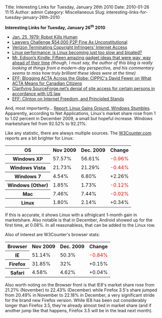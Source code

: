Title: Interesting Links for Tuesday, January 26th 2010
Date: 2010-01-26 11:15
Author: admin
Category: Miscellaneous
Slug: interesting-links-for-tuesday-january-26th-2010

**Interesting Links for Tuesday, January 26<sup>th</sup> 2010**

-   [Jan. 25, 1979: Robot Kills
    Human](http://www.wired.com/thisdayintech/2010/01/0125robot-kills-worker/)
-   [Lawyers Challenge $54,000 P2P Fine As
    Unconstitutional](http://www.wired.com/threatlevel/2010/01/lawyers-challenge-filesharing-verdict/)
-   [Verizon Terminating Copyright Infringers’ Internet
    Access](http://www.wired.com/threatlevel/2010/01/verizon-terminating-internet-accessinternet-access/)
-   [Linux performance: is Linux becoming just too slow and
    bloated?](http://www.freesoftwaremagazine.com/columns/linux_performance_linux_slow_bloated)
-   [Mr. Edison’s Kindle: Fifteen amazing gadget ideas that were way,
    way ahead of their
    time](http://technologizer.com/2010/01/24/edisons-kindle/) *(though,
    I must say, the author of this blog is really looking at things from
    a modern-day perspective, and his commentary seems to miss how truly
    brilliant these ideas were at the time)*
-   [EFF: Blogging ACTA Across the Globe: CIPPIC's David Fewer on What
    ACTA Means for Canadian
    Citizens](http://www.eff.org/deeplinks/2010/01/blogging-acta-across-globe-cippics-david-fewer-wha)
-   [Clarifying SourceForge.net’s denial of site access for certain
    persons in accordance with US
    law](http://sourceforge.net/blog/clarifying-sourceforgenets-denial-of-site-access-for-certain-persons-in-accordance-with-us-law/)
-   [EFF: Clinton on Internet Freedom, and Principled
    Stands](http://www.eff.org/deeplinks/2010/01/clinton-internet-freedom-and-principled-stands)

And, most importantly... [Report: Linux Gains Ground, Windows
Stumbles](http://www.linuxinsider.com/rsstory/69193.html). Apparently,
according to Net Applications, Linux's market share rose from 1 to 1.02
percent in December 2009, a small but hopeful increase. Windows
marketshare fell from 92.52% to 92.21%.

Like any statistic, there are always multiple sources. The
[W3Counter.com](www.w3counter.com) reports are a bit brighter for Linux:

<table>
<tr>
<th>
OS

</th>
<th>
Nov 2009

</th>
<th>
Dec. 2009

</th>
<th>
Change

</th>
</tr>
<tr>
<th>
Windows XP

</th>
<td>
57.57%

</td>
<td>
56.61%

</td>
<td>
<span style="color: red;">-0.96%</span>

</td>
</tr>
<tr>
<th>
Windows Vista

</th>
<td>
21.73%

</td>
<td>
21.29%

</td>
<td>
<span style="color: red;">-0.44%</span>

</td>
</tr>
<tr>
<th>
Windows 7

</th>
<td>
4.54%

</td>
<td>
6.80%

</td>
<td>
+2.26%

</td>
</tr>
<tr>
<th>
Windows (Other)

</th>
<td>
1.85%

</td>
<td>
1.73%

</td>
<td>
<span style="color: red;">-0.12%</span>

</td>
</tr>
<tr>
<th>
Mac

</th>
<td>
7.46%

</td>
<td>
7.44%

</td>
<td>
<span style="color: red;">-0.02%</span>

</td>
</tr>
<tr>
<th>
Linux

</th>
<td>
1.80%

</td>
<td>
2.14%

</td>
<td>
+0.34%

</td>
</tr>
</table>
If this is accurate, it shows Linux with a sifnigicant 1-month gain in
marketshare. Also notable is that in December, Android showed up for the
first time, at 0.08%. In all reasonabless, that can be added to the
Linux row.

Also of interest are W3Counter's browser stats:

<table>
<tr>
<th>
Browser

</th>
<th>
Nov 2009

</th>
<th>
Dec. 2009

</th>
<th>
Change

</th>
</tr>
<tr>
<th>
IE

</th>
<td>
51.14%

</td>
<td>
50.3%

</td>
<td>
<span style="color: red;">-0.84%</span>

</td>
</tr>
<tr>
<th>
Firefox

</th>
<td>
31.85%

</td>
<td>
32%

</td>
<td>
+0.15%

</td>
</tr>
<tr>
<th>
Safari

</th>
<td>
4.58%

</td>
<td>
4.62%

</td>
<td>
+0.04%

</td>
</tr>
</table>
Also worth noting on the Browser front is that IE8's market share rose
from 21.21% (November) to 22.43% (December) while Firefox 3.5's share
jumped from 20.49% in November to 22.18% in December, a very significant
stride for the brand new Firefox version. While IE8 has been out
considerably longer than Firefox 3.5, they're already almost tied in
market share (and if another jump like that happens, Firefox 3.5 will be
in the lead next month).
